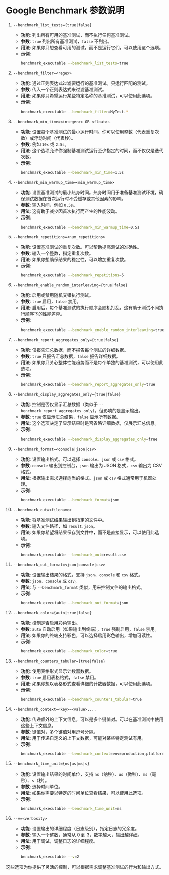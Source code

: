 # Google Benchmark 参数说明

1. `--benchmark_list_tests={true|false}`
   - **功能**: 列出所有可用的基准测试，而不执行任何基准测试。
   - **参数**: `true` 列出所有基准测试，`false` 不列出。
   - **用法**: 如果你只想查看可用的测试，而不是运行它们，可以使用这个选项。
   - **示例**:
     ```bash
     benchmark_executable --benchmark_list_tests=true
     ```

2. `--benchmark_filter=<regex>`
   - **功能**: 通过正则表达式过滤要运行的基准测试。只运行匹配的测试。
   - **参数**: 传入一个正则表达式来过滤基准测试。
   - **用法**: 如果你只希望运行某些特定名称的基准测试，可以使用此选项。
   - **示例**:
     ```bash
     benchmark_executable --benchmark_filter=MyTest.*
     ```

3. `--benchmark_min_time=<integer>x OR <float>s`
   - **功能**: 设置每个基准测试的最小运行时间。你可以使用整数（代表重复次数）或浮动时间（代表秒）。
   - **参数**: 例如 `10x` 或 `2.5s`。
   - **用法**: 这个选项允许你强制基准测试运行至少指定的时间，而不仅仅是迭代次数。
   - **示例**:
     ```bash
     benchmark_executable --benchmark_min_time=1.5s
     ```

4. `--benchmark_min_warmup_time=<min_warmup_time>`
   - **功能**: 设置基准测试的最小热身时间。热身时间用于准备基准测试环境，确保测试数据在首次运行时不受缓存或其他因素的影响。
   - **参数**: 输入时间，例如 `0.5s`。
   - **用法**: 这有助于减少因首次执行而产生的性能波动。
   - **示例**:
     ```bash
     benchmark_executable --benchmark_min_warmup_time=0.5s
     ```

5. `--benchmark_repetitions=<num_repetitions>`
   - **功能**: 设置基准测试的重复次数。可以帮助提高测试的准确性。
   - **参数**: 输入一个整数，指定重复次数。
   - **用法**: 如果你想确保结果的稳定性，可以增加重复次数。
   - **示例**:
     ```bash
     benchmark_executable --benchmark_repetitions=5
     ```

6. `--benchmark_enable_random_interleaving={true|false}`
   - **功能**: 启用或禁用随机交错执行测试。
   - **参数**: `true` 启用，`false` 禁用。
   - **用法**: 启用后，每个基准测试的执行顺序会随机打乱，这有助于测试不同执行顺序下的性能差异。
   - **示例**:
     ```bash
     benchmark_executable --benchmark_enable_random_interleaving=true
     ```

7. `--benchmark_report_aggregates_only={true|false}`
   - **功能**: 仅报告汇总数据，而不报告每个测试的详细数据。
   - **参数**: `true` 只报告汇总数据，`false` 报告详细数据。
   - **用法**: 如果你只关心整体性能趋势而不是每个单独的基准测试，可以使用此选项。
   - **示例**:
     ```bash
     benchmark_executable --benchmark_report_aggregates_only=true
     ```

8. `--benchmark_display_aggregates_only={true|false}`
   - **功能**: 控制是否仅显示汇总数据（类似于 `--benchmark_report_aggregates_only`），但影响的是显示输出。
   - **参数**: `true` 仅显示汇总结果，`false` 显示所有数据。
   - **用法**: 这个选项决定了显示结果时是否省略详细数据，仅展示汇总信息。
   - **示例**:
     ```bash
     benchmark_executable --benchmark_display_aggregates_only=true
     ```

9. `--benchmark_format=<console|json|csv>`
   - **功能**: 设置输出格式。可以选择 `console`、`json` 或 `csv` 格式。
   - **参数**: `console` 输出到控制台，`json` 输出为 JSON 格式，`csv` 输出为 CSV 格式。
   - **用法**: 根据输出需求选择适当的格式。`json` 或 `csv` 格式通常用于机器处理。
   - **示例**:
     ```bash
     benchmark_executable --benchmark_format=json
     ```

10. `--benchmark_out=<filename>`
    - **功能**: 将基准测试结果输出到指定的文件中。
    - **参数**: 输入文件路径，如 `result.json`。
    - **用法**: 如果你希望将结果保存到文件中，而不是直接显示，可以使用此选项。
    - **示例**:
      ```bash
      benchmark_executable --benchmark_out=result.csv
      ```

11. `--benchmark_out_format=<json|console|csv>`
    - **功能**: 设置输出结果的格式，支持 `json`、`console` 和 `csv` 格式。
    - **参数**: `json`、`console` 或 `csv`。
    - **用法**: 与 `--benchmark_format` 类似，用来控制文件的输出格式。
    - **示例**:
      ```bash
      benchmark_executable --benchmark_out_format=json
      ```

12. `--benchmark_color={auto|true|false}`
    - **功能**: 控制是否启用彩色输出。
    - **参数**: `auto` 自动启用（如果输出到终端），`true` 强制启用，`false` 禁用。
    - **用法**: 如果你的终端支持彩色，可以选择启用彩色输出，增加可读性。
    - **示例**:
      ```bash
      benchmark_executable --benchmark_color=true
      ```

13. `--benchmark_counters_tabular={true|false}`
    - **功能**: 使用表格形式显示计数器数据。
    - **参数**: `true` 启用表格格式，`false` 禁用。
    - **用法**: 如果你想以表格形式查看详细的计数器数据，可以使用此选项。
    - **示例**:
      ```bash
      benchmark_executable --benchmark_counters_tabular=true
      ```

14. `--benchmark_context=<key>=<value>,...`
    - **功能**: 传递额外的上下文信息，可以是多个键值对。可以在基准测试中使用这些上下文信息。
    - **参数**: 键值对，多个键值对用逗号分隔。
    - **用法**: 用于传递自定义的上下文数据，可能对某些特定测试有用。
    - **示例**:
      ```bash
      benchmark_executable --benchmark_context=env=production,platform=linux
      ```

15. `--benchmark_time_unit={ns|us|ms|s}`
    - **功能**: 设置输出结果的时间单位，支持 `ns`（纳秒）、`us`（微秒）、`ms`（毫秒）、`s`（秒）。
    - **参数**: 选择时间单位。
    - **用法**: 如果你需要以特定的时间单位查看结果，可以使用此选项。
    - **示例**:
      ```bash
      benchmark_executable --benchmark_time_unit=ms
      ```

16. `--v=<verbosity>`
    - **功能**: 设置输出的详细程度（日志级别），指定日志的冗余度。
    - **参数**: 输入一个整数，通常从 0 到 3，数字越大，输出越详细。
    - **用法**: 用于调试，调整日志的详细程度。
    - **示例**:
      ```bash
      benchmark_executable --v=2
      ```

这些选项为你提供了灵活的控制，可以根据需求调整基准测试的行为和输出方式。
